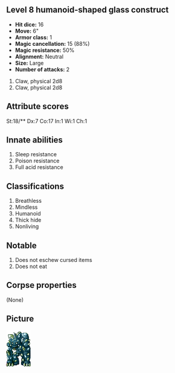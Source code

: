 ## Level 8 humanoid-shaped glass construct

- **Hit dice:** 16
- **Move:** 6"
- **Armor class:** 1
- **Magic cancellation:** 15 (88%)
- **Magic resistance:** 50%
- **Alignment:** Neutral
- **Size:** Large
- **Number of attacks:** 2
1. Claw, physical 2d8
2. Claw, physical 2d8

## Attribute scores

St:18/** Dx:7 Co:17 In:1 Wi:1 Ch:1

## Innate abilities

1. Sleep resistance
2. Poison resistance
3. Full acid resistance

## Classifications

1. Breathless
2. Mindless
3. Humanoid
4. Thick hide
5. Nonliving

## Notable

1. Does not eschew cursed items
2. Does not eat

## Corpse properties

(None)

## Picture

![Glass golem](https://github.com/hyvanmielenpelit/GnollHackTileSet/blob/main/Monsters/glass_golem/glass_golem.png?raw=true)

